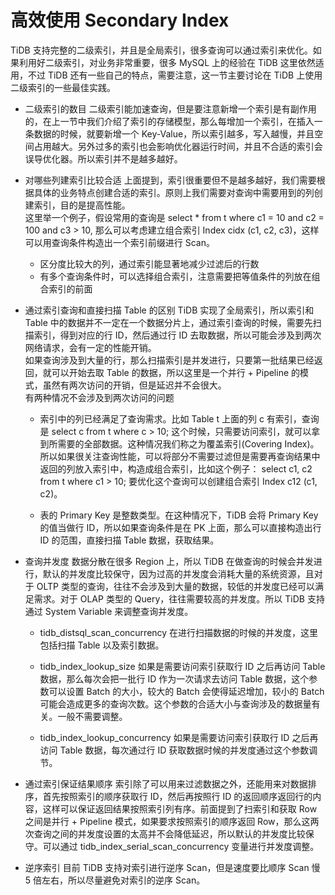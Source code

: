 # 高效使用 Secondary Index
TiDB 支持完整的二级索引，并且是全局索引，很多查询可以通过索引来优化。如果利用好二级索引，对业务非常重要，很多 MySQL 上的经验在 TiDB 这里依然适用，不过 TiDB 还有一些自己的特点，需要注意，这一节主要讨论在 TiDB 上使用二级索引的一些最佳实践。

- 二级索引的数目
二级索引能加速查询，但是要注意新增一个索引是有副作用的，在上一节中我们介绍了索引的存储模型，那么每增加一个索引，在插入一条数据的时候，就要新增一个 Key-Value，所以索引越多，写入越慢，并且空间占用越大。另外过多的索引也会影响优化器运行时间，并且不合适的索引会误导优化器。所以索引并不是越多越好。

- 对哪些列建索引比较合适
上面提到，索引很重要但不是越多越好，我们需要根据具体的业务特点创建合适的索引。原则上我们需要对查询中需要用到的列创建索引，目的是提高性能。<br>
这里举一个例子，假设常用的查询是 select * from t where c1 = 10 and c2 = 100 and c3 > 10, 那么可以考虑建立组合索引 Index cidx (c1, c2, c3)，这样可以用查询条件构造出一个索引前缀进行 Scan。
	- 区分度比较大的列，通过索引能显著地减少过滤后的行数
	- 有多个查询条件时，可以选择组合索引，注意需要把等值条件的列放在组合索引的前面

- 通过索引查询和直接扫描 Table 的区别
TiDB 实现了全局索引，所以索引和 Table 中的数据并不一定在一个数据分片上，通过索引查询的时候，需要先扫描索引，得到对应的行 ID，然后通过行 ID 去取数据，所以可能会涉及到两次网络请求，会有一定的性能开销。<br>
如果查询涉及到大量的行，那么扫描索引是并发进行，只要第一批结果已经返回，就可以开始去取 Table 的数据，所以这里是一个并行 + Pipeline 的模式，虽然有两次访问的开销，但是延迟并不会很大。<br>
有两种情况不会涉及到两次访问的问题
	- 索引中的列已经满足了查询需求。比如 Table t 上面的列 c 有索引，查询是 select c from t where c > 10; 这个时候，只需要访问索引，就可以拿到所需要的全部数据。这种情况我们称之为覆盖索引(Covering Index)。所以如果很关注查询性能，可以将部分不需要过滤但是需要再查询结果中返回的列放入索引中，构造成组合索引，比如这个例子： select c1, c2 from t where c1 > 10; 要优化这个查询可以创建组合索引 Index c12 (c1, c2)。

	- 表的 Primary Key 是整数类型。在这种情况下，TiDB 会将 Primary Key 的值当做行 ID，所以如果查询条件是在 PK 上面，那么可以直接构造出行 ID 的范围，直接扫描 Table 数据，获取结果。

- 查询并发度
数据分散在很多 Region 上，所以 TiDB 在做查询的时候会并发进行，默认的并发度比较保守，因为过高的并发度会消耗大量的系统资源，且对于 OLTP 类型的查询，往往不会涉及到大量的数据，较低的并发度已经可以满足需求。对于 OLAP 类型的 Query，往往需要较高的并发度。所以 TiDB 支持通过 System Variable 来调整查询并发度。
	- tidb_distsql_scan_concurrency
在进行扫描数据的时候的并发度，这里包括扫描 Table 以及索引数据。

	- tidb_index_lookup_size
如果是需要访问索引获取行 ID 之后再访问 Table 数据，那么每次会把一批行 ID 作为一次请求去访问 Table 数据，这个参数可以设置 Batch 的大小，较大的 Batch 会使得延迟增加，较小的 Batch 可能会造成更多的查询次数。这个参数的合适大小与查询涉及的数据量有关。一般不需要调整。

	- tidb_index_lookup_concurrency
如果是需要访问索引获取行 ID 之后再访问 Table 数据，每次通过行 ID 获取数据时候的并发度通过这个参数调节。

- 通过索引保证结果顺序
索引除了可以用来过滤数据之外，还能用来对数据排序，首先按照索引的顺序获取行 ID，然后再按照行 ID 的返回顺序返回行的内容，这样可以保证返回结果按照索引列有序。前面提到了扫索引和获取 Row 之间是并行 + Pipeline 模式，如果要求按照索引的顺序返回 Row，那么这两次查询之间的并发度设置的太高并不会降低延迟，所以默认的并发度比较保守。可以通过 tidb_index_serial_scan_concurrency 变量进行并发度调整。

- 逆序索引
目前 TiDB 支持对索引进行逆序 Scan，但是速度要比顺序 Scan 慢 5 倍左右，所以尽量避免对索引的逆序 Scan。

